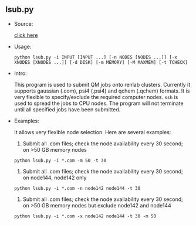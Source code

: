 ## lsub.py

* Source:

	[click here](https://github.com/leucinw/ComputTools/tree/master/src/lsub.py)

* Usage:

	```shell
	python lsub.py -i INPUT [INPUT ...] [-n NODES [NODES ...]] [-x XNODES [XNODES ...]] [-d DISK] [-m MEMORY] [-M MAXMEM] [-t TCHECK]
	```

* Intro:

	This program is used to submit QM jobs onto renlab clusters. Currently it supports gaussian (.com), psi4 (.psi4) and qchem (.qchem) formats. It is very flexible to specify/exclude the required computer nodes. `ssh` is used to spread the jobs to CPU nodes. The program will not terminate until all specified jobs have been submitted.

* Examples:

	It allows very flexible node selection. Here are several examples:

	1. Submit all .com files; check the node availability every 30 second; on >50 GB memory nodes

	```shell
	python lsub.py -i *.com -m 50 -t 30
	```

	1. Submit all .com files; check the node availability every 30 second; on node144, node142 only 

	```shell
	python lsub.py -i *.com -n node142 node144 -t 30
	```
	1. Submit all .com files; check the node availability every 30 second; on >50 GB memory nodes but exclude node142 and node144

	```shell
	python lsub.py -i *.com -x node142 node144 -t 30 -m 50
	```
